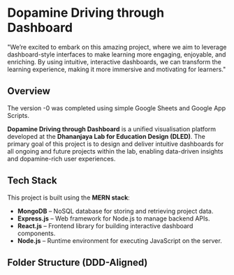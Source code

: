 # Dopamine Driving through Dashboard
"We’re excited to embark on this amazing project, where we aim to leverage dashboard-style interfaces to make learning more engaging, enjoyable, and enriching. By using intuitive, interactive dashboards, we can transform the learning experience, making it more immersive and motivating for learners."

## Overview
The version -0 was completed using simple Google Sheets and Google App Scripts.

**Dopamine Driving through Dashboard** is a unified visualisation platform developed at the **Dhananjaya Lab for Education Design (DLED)**. The primary goal of this project is to design and deliver intuitive dashboards for all ongoing and future projects within the lab, enabling data-driven insights and dopamine-rich user experiences.

## Tech Stack

This project is built using the **MERN stack**:
- **MongoDB** – NoSQL database for storing and retrieving project data.
- **Express.js** – Web framework for Node.js to manage backend APIs.
- **React.js** – Frontend library for building interactive dashboard components.
- **Node.js** – Runtime environment for executing JavaScript on the server.

## Folder Structure (DDD-Aligned)

